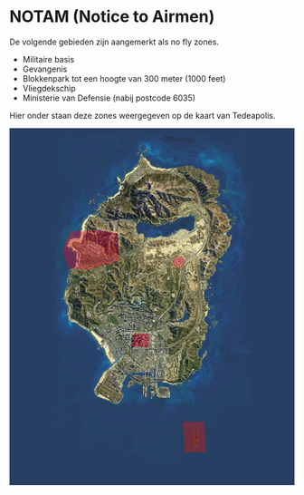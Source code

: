 # NOTAM (Notice to Airmen)

De volgende gebieden zijn aangemerkt als no fly zones.

* Militaire basis
* Gevangenis
* Blokkenpark tot een hoogte van 300 meter (1000 feet)
* Vliegdekschip
* Ministerie van Defensie (nabij postcode 6035)

Hier onder staan deze zones weergegeven op de kaart van Tedeapolis.

![No fly zones](img/restrictedAirspace.webp)
